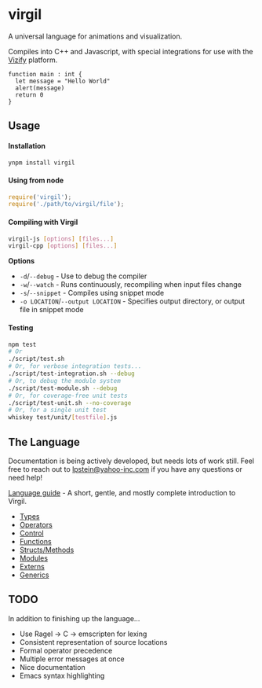 # virgil

A universal language for animations and visualization.

Compiles into C++ and Javascript, with special integrations for use
with the [Vizify](https://git.corp.yahoo.com/lpstein/vizify) platform.

```
function main : int {
  let message = "Hello World"
  alert(message)
  return 0
}
```

## Usage

#### Installation

```bash
ynpm install virgil
```

#### Using from node

```javascript
require('virgil');
require('./path/to/virgil/file');
```

#### Compiling with Virgil

```bash
virgil-js [options] [files...]
virgil-cpp [options] [files...]
```

**Options**

 * `-d`/`--debug` - Use to debug the compiler
 * `-w`/`--watch` - Runs continuously, recompiling when input files change
 * `-s`/`--snippet` - Compiles using snippet mode
 * `-o LOCATION`/`--output LOCATION` - Specifies output directory, or
                                       output file in snippet mode

#### Testing

```bash
npm test
# Or
./script/test.sh
# Or, for verbose integration tests...
./script/test-integration.sh --debug
# Or, to debug the module system
./script/test-module.sh --debug
# Or, for coverage-free unit tests
./script/test-unit.sh --no-coverage
# Or, for a single unit test
whiskey test/unit/[testfile].js
```

## The Language

Documentation is being actively developed, but needs lots of work still.
Feel free to reach out to lpstein@yahoo-inc.com if you have any questions
or need help!

[Language guide](language/guide.md) - A short, gentle, and mostly complete
                                      introduction to Virgil.

 * [Types](language/types.md)
 * [Operators](language/operators.md)
 * [Control](language/control.md)
 * [Functions](language/functions.md)
 * [Structs/Methods](language/structs.md)
 * [Modules](language/modules.md)
 * [Externs](language/externs.md)
 * [Generics](language/generics.md)

## TODO

In addition to finishing up the language...

 * Use Ragel -> C -> emscripten for lexing
 * Consistent representation of source locations
 * Formal operator precedence
 * Multiple error messages at once
 * Nice documentation
 * Emacs syntax highlighting
